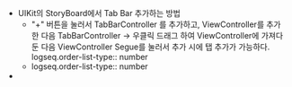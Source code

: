 - UIKit의 StoryBoard에서 Tab Bar 추가하는 방법
	- "+" 버튼을 눌러서 TabBarController 를 추가하고, ViewController를 추가한 다음 TabBarController -> 우클릭 드래그 하여 ViewController에 가져다 둔 다음 ViewController Segue를 눌러서 추가 시에 탭 추가가 가능하다.
	  logseq.order-list-type:: number
	- logseq.order-list-type:: number
-